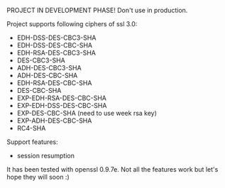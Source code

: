 PROJECT IN DEVELOPMENT PHASE! Don't use in production.

Project supports following ciphers of ssl 3.0:
* EDH-DSS-DES-CBC3-SHA
* EDH-DSS-DES-CBC-SHA
* EDH-RSA-DES-CBC3-SHA
* DES-CBC3-SHA
* ADH-DES-CBC3-SHA
* ADH-DES-CBC-SHA
* EDH-RSA-DES-CBC-SHA
* DES-CBC-SHA
* EXP-EDH-RSA-DES-CBC-SHA
* EXP-EDH-DSS-DES-CBC-SHA
* EXP-DES-CBC-SHA (need to use week rsa key)
* EXP-ADH-DES-CBC-SHA
* RC4-SHA

Support features:
* session resumption

It has been tested with openssl 0.9.7e.
Not all the features work but let's hope they will soon :)
